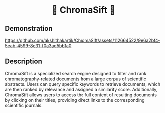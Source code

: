 <h1 align="center">🧪 ChromaSift 🧪</h1>

## Demonstration

https://github.com/akshithakartik/ChromaSift/assets/112664522/9e6a2bf4-5eab-4599-8e31-f0a3ad5bb1a0

## Description

ChromaSift is a specialized search engine designed to filter and rank chromatography-related documents from a large corpus of scientific abstracts. Users can query specific keywords to retrieve documents, which are then ranked by relevance and assigned a similarity score. Additionally, ChromaSift allows users to access the full content of resulting documents by clicking on their titles, providing direct links to the corresponding scientific journals.

